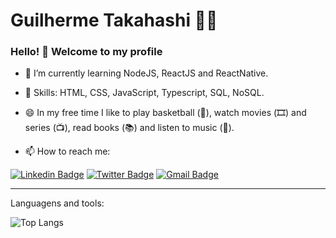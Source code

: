 # Guilherme Takahashi 👨‍💻

### Hello! 🍙 Welcome to my profile


- 📖 I’m currently learning NodeJS, ReactJS and ReactNative.

- 🥇 Skills: HTML, CSS, JavaScript, Typescript, SQL, NoSQL. 

- 😄 In my free time I like to play basketball (🏀), watch movies (🎞️) and series (📺), read books (📚) and listen to music (🎵).

- 📫 How to reach me:

[![Linkedin Badge](https://img.shields.io/badge/-LinkedIn-blue?style=flat-square&logo=Linkedin&logoColor=white&link=https://www.linkedin.com/in/guilherme-takahashi/)](https://www.linkedin.com/in/guilherme-takahashi/)
[![Twitter Badge](https://img.shields.io/badge/-Twitter-1ca0f1?style=flat-square&labelColor=1ca0f1&logo=twitter&logoColor=white&link=https://twitter.com/guii_yukio)](https://twitter.com/guii_yukio)
[![Gmail Badge](https://img.shields.io/badge/-gmail-c14438?style=flat-square&logo=Gmail&logoColor=white&link=mailto:gui.yukio175@gmail.com)](mailto:gui.yukio175@gmail.com)

---
Languagens and tools:

![Top Langs](https://github-readme-stats.vercel.app/api/top-langs/?username=takagui&theme=tokyonight&layout=compact)
